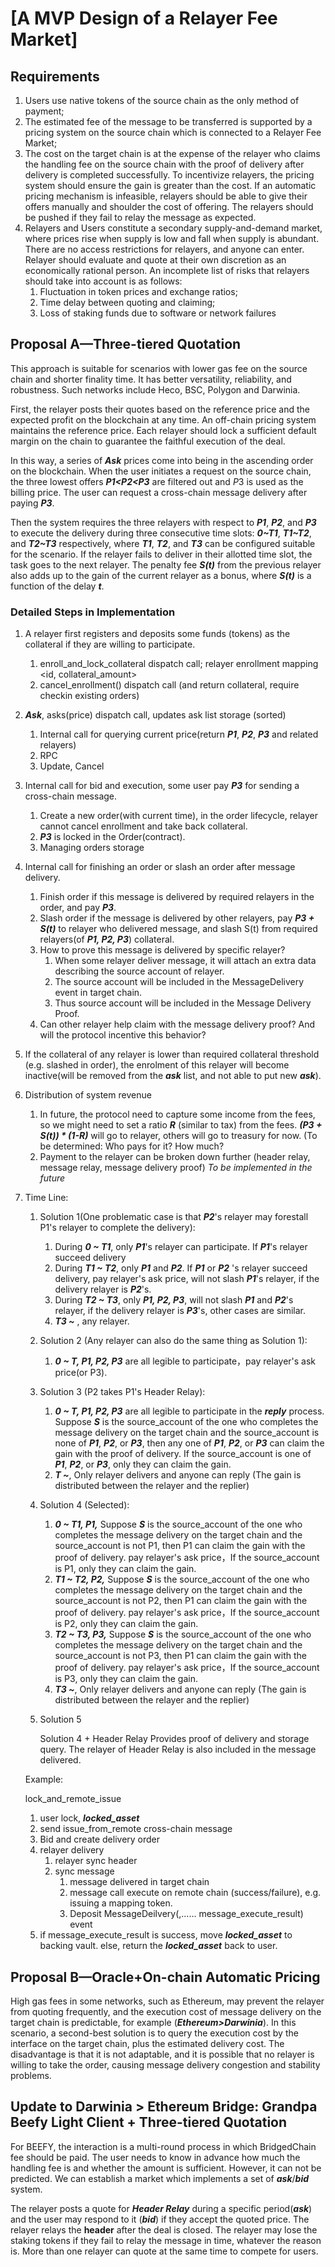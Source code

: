 # [A MVP Design of a Relayer Fee Market]

## Requirements

1. Users use native tokens of the source chain as the only method of payment;
2. The estimated fee of the message to be transferred is supported by a pricing system on the source chain which is connected to a Relayer Fee Market;
3. The cost on the target chain is at the expense of the relayer who claims the handling fee on the source chain with the proof of delivery after delivery is completed successfully. To incentivize relayers, the pricing system should ensure the gain is greater than the cost. If an automatic pricing mechanism is infeasible, relayers should be able to give their offers manually and shoulder the cost of offering. The relayers should be pushed if they fail to relay the message as expected.
4. Relayers and Users constitute a secondary supply-and-demand market, where prices rise when supply is low and fall when supply is abundant. There are no access restrictions for relayers, and anyone can enter. Relayer should evaluate and quote at their own discretion as an economically rational person. An incomplete list of risks that relayers should take into account is as follows:
    1. Fluctuation in token prices and exchange ratios;
    2. Time delay between quoting and claiming;
    3. Loss of staking funds due to software or network failures

## Proposal A—Three-tiered Quotation

This approach is suitable for scenarios with lower gas fee on the source chain and shorter finality time. It has better versatility, reliability, and robustness. Such networks include Heco, BSC, Polygon and Darwinia.

First, the relayer posts their quotes based on the reference price and the expected profit on the blockchain at any time. An off-chain pricing system maintains the reference price. Each relayer should lock a sufficient default margin on the chain to guarantee the faithful execution of the deal.

In this way, a series of ***Ask*** prices come into being in the ascending order on the blockchain. When the user initiates a request on the source chain, the three lowest offers **_P1<P2<P3_** are filtered out and $P3$  is used as the billing price.  The user can request a cross-chain message delivery after paying **_P3_**.

Then the system requires the three relayers with respect to **_P1_**, **_P2_**, and **_P3_** to execute the delivery during three consecutive time slots: **_0~T1_**,  **_T1~T2_**, and **_T2~T3_** respectively, where **_T1_**, **_T2_**, and **_T3_** can be configured suitable for the scenario. If the relayer fails to deliver in their allotted time slot, the task goes to the next relayer. The penalty fee **_S(t)_** from the previous relayer also adds up to the gain of the current relayer as a bonus, where **_S(t)_** is a function of the delay **_t_**.

### Detailed Steps in Implementation

1. A relayer first registers and deposits some funds (tokens) as the collateral if they are willing to participate.
    1. enroll_and_lock_collateral dispatch call; relayer enrollment mapping <id, collateral_amount>
    2. cancel_enrollment() dispatch call (and return collateral, require checkin existing orders)
2. ***Ask***, asks(price) dispatch call,  updates ask list storage (sorted) 
    1. Internal call for querying current price(return **_P1_**, **_P2_**, **_P3_** and related relayers)
    2. RPC
    3. Update, Cancel
3. Internal call for bid and execution, some user pay **_P3_** for sending a cross-chain message.
    1. Create a new order(with current time), in the order lifecycle, relayer cannot cancel enrollment and take back collateral.
    2. **_P3_** is locked in the Order(contract). 
    3. Managing orders storage
4. Internal call for finishing an order or slash an order after message delivery.
    1. Finish order if this message is delivered by required relayers in the order, and pay **_P3_**.
    2. Slash order if the message is delivered by other relayers, pay **_P3 + S(t)_** to relayer who delivered message, and slash S(t) from required relayers(of **_P1, P2, P3_**) collateral.
    3. How to prove this message is delivered by specific relayer?
        1. When some relayer deliver message, it will attach an extra data describing the source account of relayer.
        2. The source account will be included in the MessageDelivery event in target chain.
        3. Thus source account will be included in the Message Delivery Proof.
    4. Can other relayer help claim with the message delivery proof? And will the protocol incentive this behavior?
5. If the collateral of any relayer is lower than required collateral threshold (e.g. slashed in order), the enrolment of this relayer will become inactive(will be removed from the ***ask*** list, and not able to put new ***ask***).
6. Distribution of system revenue
    1. In future, the protocol need to capture some income from the fees, so we might need to set a ratio **_R_** (similar to tax) from the fees. **_(P3 + S(t)) * (1-R)_** will go to relayer, others will go to treasury for now. (To be determined: Who pays for it? How much?
    2. Payment to the relayer can be broken down further (header relay, message relay, message delivery proof) *To be implemented in the future*
7. Time Line:
    1. Solution 1(One problematic case is that **_P2_**'s relayer may forestall P1's relayer to complete the delivery):
        1. During **_0 ~ T1_**, only **_P1_**'s relayer can participate. If **_P1_**'s relayer succeed delivery
        2. During **_T1 ~ T2_**,  only **_P1_** and **_P2_**.   If **_P1_** or **_P2_** 's relayer succeed delivery, pay relayer's ask price, will not slash **_P1_**'s relayer, if the delivery relayer is **_P2_**'s.
        3. During **_T2 ~ T3_**, only **_P1, P2, P3_**, will not slash **_P1_** and **_P2_**'s relayer, if the delivery relayer is **_P3_**'s, other cases are similar.
        4. **_T3 ~_** , any relayer.
    2. Solution 2 (Any relayer can also do the same thing as Solution 1):
        1. **_0 ~ T, P1, P2, P3_** are all legible to participate，pay relayer's ask price(or P3).
    3. Solution 3 (P2 takes P1's Header Relay):
        1. **_0 ~ T, P1, P2, P3_** are all legible to participate in the ***reply*** process. Suppose ***S*** is the source_account of the one who completes the message delivery on the target chain and the source_account is none of **_P1_**, **_P2_**, or **_P3_**, then any one of **_P1_**, **_P2_**, or **_P3_** can claim the gain with the proof of delivery. If the source_account is one of **_P1_**, **_P2_**, or **_P3_**, only they can claim the gain.
        2. **_T ~_**, Only relayer delivers and anyone can reply (The gain is distributed between the relayer and the replier)

    4. Solution 4 (Selected):
        1. **_0 ~ T1, P1,_**  Suppose ***S*** is the source_account of the one who completes the message delivery on the target chain and the source_account is not P1, then P1 can claim the gain with the proof of delivery. pay relayer's ask price，If the source_account is P1, only they can claim the gain.  
        2. **_T1 ~ T2, P2,_**  Suppose ***S*** is the source_account of the one who completes the message delivery on the target chain and the source_account is not P2, then P1 can claim the gain with the proof of delivery. pay relayer's ask price，If the source_account is P2, only they can claim the gain.  
        3. **_T2 ~ T3, P3,_** Suppose ***S*** is the source_account of the one who completes the message delivery on the target chain and the source_account is not P3, then P1 can claim the gain with the proof of delivery. pay relayer's ask price，If the source_account is P3, only they can claim the gain. 
        4. **_T3 ~_**, Only relayer delivers and anyone can reply (The gain is distributed between the relayer and the replier)
    5. Solution 5

        Solution 4 + Header Relay  Provides proof of delivery and storage query. The relayer of Header Relay is also included in the message delivered.

    Example:

    lock_and_remote_issue

    1. user lock, ***locked_asset***
    2. send issue_from_remote cross-chain message
    3. Bid and create delivery order
    4. relayer delivery
        1. relayer sync header
        2. sync message
            1. message delivered in target chain
            2. message call execute on remote chain (success/failure), e.g. issuing a mapping token.
            3. Deposit MessageDeilvery(,...... message_execute_result) event
    5.  if message_execute_result is success, move ***locked_asset*** to backing vault. else, return the ***locked_asset*** back to user.

## Proposal B—Oracle+On-chain Automatic Pricing

High gas fees in some networks, such as Ethereum, may prevent the relayer from quoting frequently, and the execution cost of message delivery on the target chain is predictable, for example (***Ethereum>Darwinia***). In this scenario, a second-best solution is to query the execution cost by the interface on the target chain, plus the estimated delivery cost. The disadvantage is that it is not adaptable, and it is possible that no relayer is willing to take the order, causing message delivery congestion and stability problems. 

## Update to Darwinia > Ethereum Bridge: Grandpa Beefy Light Client + Three-tiered Quotation

For BEEFY, the interaction is a multi-round process in which BridgedChain fee should be paid. The user needs to know in advance how much the handling fee is and whether the amount is sufficient. However, it can not be predicted. We can establish a market which implements a set of ***ask***/***bid*** system.

The relayer posts a quote for ***Header Relay*** during a specific period(***ask***) and the user may respond to it (***bid***) if they accept the quoted price. The relayer relays the **header** after the deal is closed. The relayer may lose the staking tokens if they fail to relay the message in time, whatever the reason is. More than one relayer can quote at the same time to compete for users.